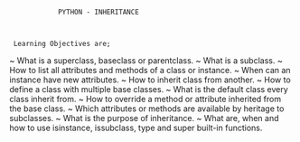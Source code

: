                 PYTHON - INHERITANCE



     Learning Objectives are;                                                                               
~ What is a superclass, baseclass or parentclass.
~ What is a subclass.
~ How to list all attributes and methods of a class or instance.
~ When can an instance have new attributes.
~ How to inherit class from another.
~ How to define a class with multiple base classes.
~ What is the default class every class inherit from.
~ How to override a method or attribute inherited from the base class.
~ Which attributes or methods are available by heritage to subclasses.
~ What is the purpose of inheritance.
~ What are, when and how to use isinstance, issubclass, type and super built-in functions.
